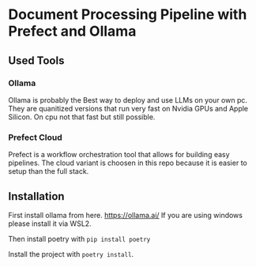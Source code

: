 # Document Processing Pipeline with Prefect and Ollama

## Used Tools

### Ollama

Ollama is probably the Best way to deploy and use LLMs on your own pc. They are quanitized versions that run very fast on Nvidia GPUs and Apple Silicon. On cpu not that fast but still possible.

### Prefect Cloud

Prefect is a workflow orchestration tool that allows for building easy pipelines. The cloud variant is choosen in this repo because it is easier to setup than the full stack.

## Installation

First install ollama from here.
https://ollama.ai/
If you are using windows please install it via WSL2.

Then install poetry with
`pip install poetry`

Install the project with `poetry install`.
